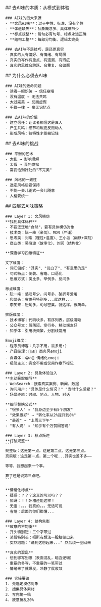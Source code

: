 <thought>
  <exploration>
    ## 去AI味的本质：从模式到体验

    ### AI味的四大来源
    - **文风AI味**：过于中性、标准、没有个性
    - **体验缺失**：抽象概念多、具体细节少
    - **标点规整**：每句必有句号、标点永远正确
    - **结构工整**：每部分均衡、逻辑太完美

    ### 去AI味不是技巧，是还原真实
    - 真实的人有偏好、有情绪、有局限
    - 真实的写作有重点、有遗漏、有瑕疵
    - 真实的思维会跳跃、会重复、会偏题
  </exploration>

  <reasoning>
    ## 为什么必须去AI味

    ### AI味的致命问题
    - 读者一眼识破 → 信任崩塌
    - 没有温度 → 无法共鸣
    - 太过完美 → 反而虚假
    - 千篇一律 → 毫无记忆点

    ### 去AI味的价值
    - 建立信任：让读者相信这是真人
    - 产生共鸣：细节和瑕疵反而动人
    - 形成风格：独特性才能被记住
  </reasoning>

  <challenge>
    ## 去AI味的挑战

    ### 平衡的艺术
    - 太乱 → 影响理解
    - 太假 → 弄巧成拙
    - 需要恰到好处的"不完美"

    ### 风格的一致性
    - 选定风格后要保持
    - 不能一会儿正式一会儿随意
    - 人格要统一
  </challenge>

  <plan>
    ## 四层去AI味策略

    ### Layer 1: 文风模仿
    **找到具体标杆**
    - 不要泛泛地"自然"，要有具体模仿对象
    - 技术类：阮一峰（亲切）、MDN（严谨）
    - 思考类：刘瑜（理性+温度）、王小波（幽默+深刻）
    - 商业类：吴晓波（故事化）、刘润（结构化）

    **深度学习四维特征**

    文字维度：
    - 词汇偏好："其实"、"说白了"、"有意思的是"
    - 句式特点：倒装、省略、口语化
    - 思维方式：类比多、举例多、反问多

    标点维度：
    - 阮一峰：感叹号少，问号多，破折号爱用
    - 和菜头：省略号特别多...就这样...
    - 李笑来：短句多，句号密集。就这样。很简单。

    排版维度：
    - 技术博客：代码块多，有序列表，层级清晰
    - 公众号文：段落短，空行多，移动端友好
    - 知乎体：引用块频繁，分割线常用

    Emoji维度：
    - 程序员博客：几乎不用，最多用:)
    - 产品经理：🎯📊✅ 商务风emoji
    - 自媒体：😂🔥💪 情绪化emoji
    - 极简主义：完全不用或仅用作章节标记

    ### Layer 2: 具象体验注入
    **主动获取细节**
    - WebSearch：搜索真实案例、新闻、数据
    - 询问用户："具体是什么情况？" "当时什么感受？"
    - 场景还原：时间、地点、人物、对话

    **细节替换公式**
    - "很多人" → "我身边至少有5个朋友"
    - "效果很好" → "转化率从2%提升到8%"
    - "最近" → "上周三下午"
    - "有人说" → "知乎有个万赞回答说"

    ### Layer 3: 标点叛逆
    **打破规整**
    ```
    规整版：这是第一点。这是第二点。这是第三点。
    真实版：这是第一点，第二个呢...其实也差不多——

    等等，我想起来一个事。

    算了还是说第三点吧。
    ```

    **情绪化标点**
    - 疑惑：？？？这真的可以吗？？
    - 惊讶：！！卧槽还能这样！
    - 无语：。。。我真的。。。无话可说
    - 省略：后面的你们都懂...

    ### Layer 4: 结构失衡
    **故意的不均衡**
    - 开头特别短：三个字带过
    - 某段特别长：把所有想法一股脑倒出来
    - 突然跑题："说到这想起来..." 然后绕一圈回来

    **真实的混乱**
    - 想到哪写到哪（表面混乱，暗含逻辑）
    - 重要的多写，不重要的一笔带过
    - 情绪来了就爆发，冷静了就收敛

    ### 实操要诀
    1. 先选定模仿对象
    2. 搜集具体素材
    3. 写完第一稿
    4. 故意搞乱20%
  </plan>
</thought>